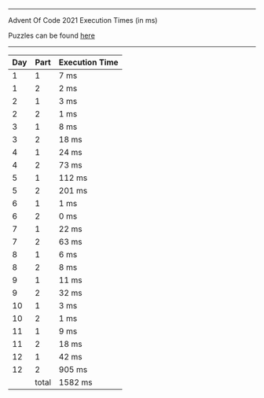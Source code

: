 ****

Advent Of Code 2021 Execution Times (in ms)

Puzzles can be found [here](https://adventofcode.com/2021/)

----

| Day | Part | Execution Time |
| --- | ---- | -------------- |
| 1 | 1 | 7 ms|
| 1 | 2 | 2 ms|
| 2 | 1 | 3 ms|
| 2 | 2 | 1 ms|
| 3 | 1 | 8 ms|
| 3 | 2 | 18 ms|
| 4 | 1 | 24 ms|
| 4 | 2 | 73 ms|
| 5 | 1 | 112 ms|
| 5 | 2 | 201 ms|
| 6 | 1 | 1 ms|
| 6 | 2 | 0 ms|
| 7 | 1 | 22 ms|
| 7 | 2 | 63 ms|
| 8 | 1 | 6 ms|
| 8 | 2 | 8 ms|
| 9 | 1 | 11 ms|
| 9 | 2 | 32 ms|
| 10 | 1 | 3 ms|
| 10 | 2 | 1 ms|
| 11 | 1 | 9 ms|
| 11 | 2 | 18 ms|
| 12 | 1 | 42 ms|
| 12 | 2 | 905 ms|
||total|1582 ms|